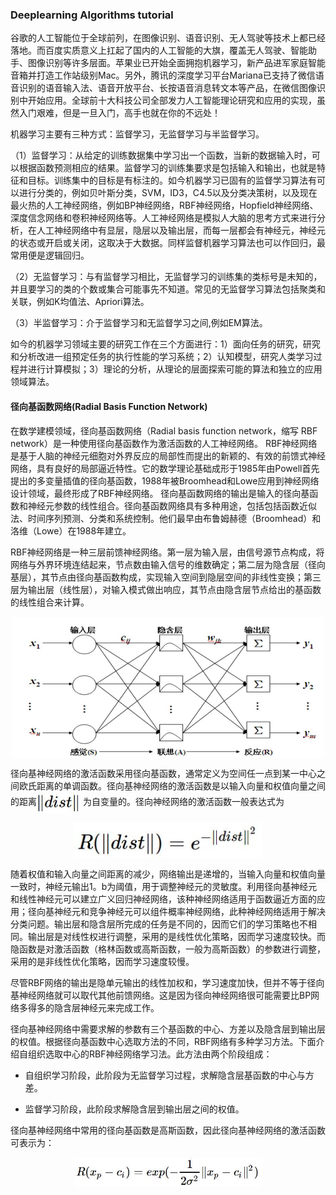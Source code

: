 ### Deeplearning Algorithms tutorial
谷歌的人工智能位于全球前列，在图像识别、语音识别、无人驾驶等技术上都已经落地。而百度实质意义上扛起了国内的人工智能的大旗，覆盖无人驾驶、智能助手、图像识别等许多层面。苹果业已开始全面拥抱机器学习，新产品进军家庭智能音箱并打造工作站级别Mac。另外，腾讯的深度学习平台Mariana已支持了微信语音识别的语音输入法、语音开放平台、长按语音消息转文本等产品，在微信图像识别中开始应用。全球前十大科技公司全部发力人工智能理论研究和应用的实现，虽然入门艰难，但是一旦入门，高手也就在你的不远处！

机器学习主要有三种方式：监督学习，无监督学习与半监督学习。

（1）监督学习：从给定的训练数据集中学习出一个函数，当新的数据输入时，可以根据函数预测相应的结果。监督学习的训练集要求是包括输入和输出，也就是特征和目标。训练集中的目标是有标注的。如今机器学习已固有的监督学习算法有可以进行分类的，例如贝叶斯分类，SVM，ID3，C4.5以及分类决策树，以及现在最火热的人工神经网络，例如BP神经网络，RBF神经网络，Hopfield神经网络、深度信念网络和卷积神经网络等。人工神经网络是模拟人大脑的思考方式来进行分析，在人工神经网络中有显层，隐层以及输出层，而每一层都会有神经元，神经元的状态或开启或关闭，这取决于大数据。同样监督机器学习算法也可以作回归，最常用便是逻辑回归。

（2）无监督学习：与有监督学习相比，无监督学习的训练集的类标号是未知的，并且要学习的类的个数或集合可能事先不知道。常见的无监督学习算法包括聚类和关联，例如K均值法、Apriori算法。

（3）半监督学习：介于监督学习和无监督学习之间,例如EM算法。

如今的机器学习领域主要的研究工作在三个方面进行：1）面向任务的研究，研究和分析改进一组预定任务的执行性能的学习系统；2）认知模型，研究人类学习过程并进行计算模拟；3）理论的分析，从理论的层面探索可能的算法和独立的应用领域算法。

#### 径向基函数网络(Radial Basis Function Network)

在数学建模领域，径向基函数网络（Radial basis function network，缩写 RBF network）是一种使用径向基函数作为激活函数的人工神经网络。
RBF神经网络是基于人脑的神经元细胞对外界反应的局部性而提出的新颖的、有效的前馈式神经网络，具有良好的局部逼近特性。它的数学理论基础成形于1985年由Powell首先提出的多变量插值的径向基函数，1988年被Broomhead和Lowe应用到神经网络设计领域，最终形成了RBF神经网络。
径向基函数网络的输出是输入的径向基函数和神经元参数的线性组合。径向基函数网络具有多种用途，包括包括函数近似法、时间序列预测、分类和系统控制。他们最早由布鲁姆赫德（Broomhead）和洛维（Lowe）在1988年建立。

RBF神经网络是一种三层前馈神经网络。第一层为输入层，由信号源节点构成，将网络与外界环境连结起来，节点数由输入信号的维数确定；第二层为隐含层（径向基层），其节点由径向基函数构成，实现输入空间到隐层空间的非线性变换；第三层为输出层（线性层），对输入模式做出响应，其节点由隐含层节点给出的基函数的线性组合来计算。

<p align="center">
<img width="500" align="center" src="../../images/331.jpg" />
</p>

径向基神经网络的激活函数采用径向基函数，通常定义为空间任一点到某一中心之间欧氏距离的单调函数。径向基神经网络的激活函数是以输入向量和权值向量之间的距离<img width="70" align="center" src="../../images/332.jpg" /> 为自变量的。径向神经网络的激活函数一般表达式为
<p align="center">
<img width="300" align="center" src="../../images/333.jpg" />
</p>

随着权值和输入向量之间距离的减少，网络输出是递增的，当输入向量和权值向量一致时，神经元输出1。b为阈值，用于调整神经元的灵敏度。利用径向基神经元和线性神经元可以建立广义回归神经网络，该种神经网络适用于函数逼近方面的应用；径向基神经元和竞争神经元可以组件概率神经网络，此种神经网络适用于解决分类问题。输出层和隐含层所完成的任务是不同的，因而它们的学习策略也不相同。输出层是对线性权进行调整，采用的是线性优化策略，因而学习速度较快。而隐函数是对激活函数（格林函数或高斯函数，一般为高斯函数）的参数进行调整，采用的是非线性优化策略，因而学习速度较慢。

尽管RBF网络的输出是隐单元输出的线性加权和，学习速度加快，但并不等于径向基神经网络就可以取代其他前馈网络。这是因为径向神经网络很可能需要比BP网络多得多的隐含层神经元来完成工作。

径向基神经网络中需要求解的参数有三个基函数的中心、方差以及隐含层到输出层的权值。根据径向基函数中心选取方法的不同，RBF网络有多种学习方法。下面介绍自组织选取中心的RBF神经网络学习法。此方法由两个阶段组成：

* 自组织学习阶段，此阶段为无监督学习过程，求解隐含层基函数的中心与方差。

* 监督学习阶段，此阶段求解隐含层到输出层之间的权值。

径向基神经网络中常用的径向基函数是高斯函数，因此径向基神经网络的激活函数可表示为：
<p align="center">
<img width="300" align="center" src="../../images/334.jpg" />
</p>
